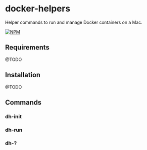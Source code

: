 # docker-helpers
Helper commands to run and manage Docker containers on a Mac.

[![NPM](https://nodei.co/npm/docker-helpers.png)](https://nodei.co/npm/docker-helpers/)

## Requirements
@TODO

## Installation
@TODO

## Commands

### dh-init

### dh-run

### dh-?
